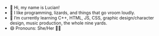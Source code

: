 - 👋 Hi, my name is Lucian!
- 👀 I like programming, lizards, and things that go vroom loudly.
- 🌱 I’m currently learning C++, HTML, JS, CSS, graphic design/character design, music production, the whole nine yards.
- 😄 Pronouns: She/Her 🏳️‍⚧️

<!---
lucian-hellspawngames/lucian-hellspawngames is a ✨ special ✨ repository because its `README.md` (this file) appears on your GitHub profile.
You can click the Preview link to take a look at your changes.
--->
